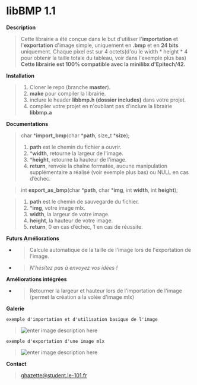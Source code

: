 # libBMP 1.1

**Description**

> Cette librairie a été conçue dans le but d'utiliser l'**importation** et
> l'**exportation** d'image simple, uniquement en **.bmp** et en **24 bits** uniquement.
> Chaque pixel est sur 4 octets(d'ou le width * height * 4 pour obtenir la taille totale du tableau,
> voir dans l'exemple plus bas)
> **Cette librairie est 100% compatible avec la minilibx d'Epitech/42.**


**Installation**

>  1. Cloner le repo (branche **master**).
>  2. **make** pour compiler la librairie.
>  3. inclure le header **libbmp.h (dossier includes)**  dans votre projet.
>  4. compiler votre projet en n'oubliant pas d'inclure la librairie **libbmp.a**

**Documentations**

> char						***import_bmp**(char ***path**, size_t ***size**);
>
>
>  1. **path** est le chemin du fichier a ouvrir.
>  2. ***width**, retourne la largeur de l'image.
>  3. ***height**, retourne la hauteur de l'image.
>  4. **return**, renvoie la chaîne formatée, aucune manipulation supplémentaire a réalisé (voir exemple plus bas) ou NULL en cas d’échec.

> int **export_as_bmp**(char ***path**, char ***img**, int **width**, int **height**);

>  1. **path** est le chemin de sauvegarde du fichier.
>  2. ***img**, votre image mlx.
>  3. **width**, la largeur de votre image.
>  4. **height**, la hauteur de votre image.
>  5. **return**, 0 en cas d’échec, 1 en cas de réussite.

**Futurs Améliorations**
 - > Calcule automatique de la taille de l'image lors de l'exportation de l'image.
 - > *N’hésitez pas à envoyez vos idées !*

**Améliorations intégrées**
 - > Retourner la largeur et hauteur lors de l'importation de l'image
   > (permet la création a la volée d'image mlx)

**Galerie**

    exemple d'importation et d'utilisation basique de l'image

> ![enter image description
> here](https://pasteboard.co/images/HJaCDK0.png/load)

    exemple d'exportation d'une image mlx

> ![enter image description
> here](https://image.noelshack.com/fichiers/2018/15/7/1523751140-tuto.png)

**Contact**

> ghazette@student.le-101.fr
